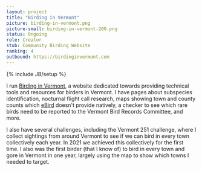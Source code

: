```yaml
---
layout: project
title: "Birding in Vermont"
picture: birding-in-vermont.png
picture-small: birding-in-vermont-200.png
status: Ongoing
role: Creator
stub: Community Birding Website
ranking: 4
outbound: https://birdinginvermont.com
---
```

{% include JB/setup %}

I run [Birding in Vermont](https://birdinginvermont.com), a website dedicated towards providing technical tools and resources for birders in Vermont. I have pages about subspecies identification, nocturnal flight call research, maps showing town and county counts which [eBird](https://ebird.org) doesn't provide natively, a checker to see which rare birds need to be reported to the Vermont Bird Records Committee, and more.

I also have several challenges, including the Vermont 251 challenge, where I collect sightings from around Vermont to see if we can bird in every town collectively each year. In 2021 we achieved this collectively for the first time. I also was the first birder (that I know of) to bird in every town and gore in Vermont in one year, largely using the map to show which towns I needed to target.

